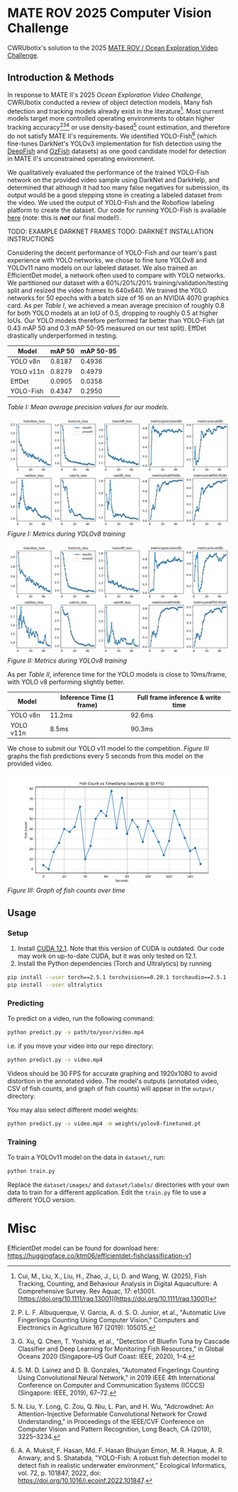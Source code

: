 # MATE ROV 2025 Computer Vision Challenge
CWRUbotix's solution to the 2025 [MATE ROV / Ocean Exploration Video Challenge](https://20693798.fs1.hubspotusercontent-na1.net/hubfs/20693798/2025%20MATE%20ROV%20Ocean%20Exploration%20Video%20Challenge%20Final.pdf).

## Introduction & Methods
In response to MATE II's 2025 *Ocean Exploration Video Challenge*, CWRUbotix conducted a review of object detection models. Many fish detection and tracking models already exist in the literature[^1]. Most current models target more controlled operating environments to obtain higher tracking accuracy[^2][^3][^4] or use density-based[^5] count estimation, and therefore do not satisfy MATE II's requirements. We identified YOLO-Fish[^6] (which fine-tunes DarkNet's YOLOv3 implementation for fish detection using the [DeepFish](https://alzayats.github.io/DeepFish/) and [OzFish](https://github.com/open-AIMS/ozfish) datasets) as one good candidate model for detection in MATE II's unconstrained operating environment.

We qualitatively evaluated the performance of the trained YOLO-Fish network on the provided video sample using DarkNet and DarkHelp, and determined that although it had too many false negatives for submission, its output would be a good stepping stone in creating a labeled dataset from the video. We used the output of YOLO-Fish and the Roboflow labeling platform to create the dataset. Our code for running YOLO-Fish is available [here](https://github.com/CWRUbotix/YOLO-Fish) (note: this is ***not*** our final model!).

TODO: EXAMPLE DARKNET FRAMES
TODO: DARKNET INSTALLATION INSTRUCTIONS

Considering the decent performance of YOLO-Fish and our team's past experience with YOLO networks, we chose to fine tune YOLOv8 and YOLOv11 nano models on our labeled dataset. We also trained an EfficientDet model, a network often used to compare with YOLO networks. We partitioned our dataset with a 60%/20%/20% training/validation/testing split and resized the video frames to 640x640. We trained the YOLO networks for 50 epochs with a batch size of 16 on an NVIDIA 4070 graphics card. As per *Table I*, we achieved a mean average precision of roughly 0.8 for both YOLO models at an IoU of 0.5, dropping to roughly 0.5 at higher IoUs. Our YOLO models therefore performed far better than YOLO-Fish (at 0.43 mAP 50 and 0.3 mAP 50-95 measured on our test split). EffDet drastically underperformed in testing.

| Model     | mAP 50 | mAP 50-95 |
| --------- | ------ | --------- |
| YOLO v8n  | 0.8187 | 0.4936    |
| YOLO v11n | 0.8279 | 0.4979    |
| EffDet    | 0.0905 | 0.0358    |
| YOLO-Fish | 0.4347 | 0.2950    |
*Table I: Mean average precision values for our models.*

![YOLOv8 training graphs](readme/yolov8_training.png)
*Figure I: Metrics during YOLOv8 training*

![YOLOv11 training graphs](readme/yolov11_training.png)
*Figure II: Metrics during YOLOv8 training*

As per *Table II*, inference time for the YOLO models is close to 10ms/frame, with YOLO v8 performing slightly better.

| Model     | Inference Time (1 frame) | Full frame inference & write time |
| --------- | ------------------------ | --------------------------------- |
| YOLO v8n  | 11.2ms                   | 92.6ms                            |
| YOLO v11n | 8.5ms                    | 90.3ms                            |

We chose to submit our YOLO v11 model to the competition. *Figure III* graphs the fish predictions every 5 seconds from this model on the provided video.

![Fish count graph](readme/plot.png)
*Figure III: Graph of fish counts over time*



## Usage
### Setup
 1. Install [CUDA 12.1](https://developer.nvidia.com/cuda-12-1-0-download-archive). Note that this version of CUDA is outdated. Our code may work on up-to-date CUDA, but it was only tested on 12.1.
 2. Install the Python dependencies (Torch and Ultralytics) by running

```bash
pip install --user torch==2.5.1 torchvision==0.20.1 torchaudio==2.5.1 --index-url https://download.pytorch.org/whl/cu121
pip install --user ultralytics
```

### Predicting
To predict on a video, run the following command:

```bash
python predict.py -v path/to/your/video.mp4
```

i.e. if you move your video into our repo directory:

```bash
python predict.py -v video.mp4
```

Videos should be 30 FPS for accurate graphing and 1920x1080 to avoid distortion in the annotated video. The model's outputs (annotated video, CSV of fish counts, and graph of fish counts) will appear in the `output/` directory.

You may also select different model weights:

```bash
python predict.py -v video.mp4 -m weights/yolov8-finetuned.pt
```

### Training
To train a YOLOv11 model on the data in `dataset/`, run:

```bash
python train.py
```

Replace the `dataset/images/` and `dataset/labels/` directories with your own data to train for a different application. Edit the `train.py` file to use a different YOLO version.

# Misc
EfficientDet model can be found for download here: https://huggingface.co/ktm06/efficientdet-fishclassification-v1


[^1]: Cui, M., Liu, X., Liu, H., Zhao, J., Li, D. and Wang, W. (2025), Fish Tracking, Counting, and Behaviour Analysis in Digital Aquaculture: A Comprehensive Survey. Rev Aquac, 17: e13001. [https://doi.org/10.1111/raq.13001](https://doi.org/10.1111/raq.13001)

[^2]: P. L. F. Albuquerque, V. Garcia, A. d. S. O. Junior, et al., "Automatic Live Fingerlings Counting Using Computer Vision," Computers and Electronics in Agriculture 167 (2019): 105015.

[^3]: G. Xu, Q. Chen, T. Yoshida, et al., "Detection of Bluefin Tuna by Cascade Classifier and Deep Learning for Monitoring Fish Resources," in Global Oceans 2020 (Singapore–US Gulf Coast: IEEE, 2020), 1–4.

[^4]: S. M. D. Lainez and D. B. Gonzales, "Automated Fingerlings Counting Using Convolutional Neural Network," in 2019 IEEE 4th International Conference on Computer and Communication Systems (ICCCS) (Singapore: IEEE, 2019), 67–72.

[^5]: N. Liu, Y. Long, C. Zou, Q. Niu, L. Pan, and H. Wu, "Adcrowdnet: An Attention-Injective Deformable Convolutional Network for Crowd Understanding," in Proceedings of the IEEE/CVF Conference on Computer Vision and Pattern Recognition, Long Beach, CA (2019), 3225–3234.

[^6]: A. A. Muksit, F. Hasan, Md. F. Hasan Bhuiyan Emon, M. R. Haque, A. R. Anwary, and S. Shatabda, "YOLO-Fish: A robust fish detection model to detect fish in realistic underwater environment," Ecological Informatics, vol. 72, p. 101847, 2022, doi: https://doi.org/10.1016/j.ecoinf.2022.101847.
